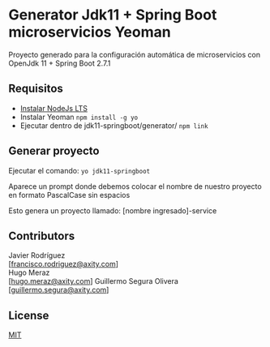# Generator Jdk11 + Spring Boot microservicios Yeoman

Proyecto generado para la configuración automática de microservicios con OpenJdk 11 + Spring Boot 2.7.1

## Requisitos

* [Instalar NodeJs LTS](https://nodejs.org/es/)
* Instalar Yeoman
    `npm install -g yo`
* Ejecutar dentro de jdk11-springboot/generator/
    `npm link`

## Generar proyecto

Ejecutar el comando: `yo jdk11-springboot`  

Aparece un prompt donde debemos colocar el nombre de nuestro proyecto en formato PascalCase sin espacios

Esto genera un proyecto llamado: [nombre ingresado]-service

## Contributors

Javier Rodríguez  
[francisco.rodriguez@axity.com]  
Hugo Meraz  
[hugo.meraz@axity.com]
Guillermo Segura Olivera
[guillermo.segura@axity.com]  

## License

[MIT](https://opensource.org/licenses/MIT)